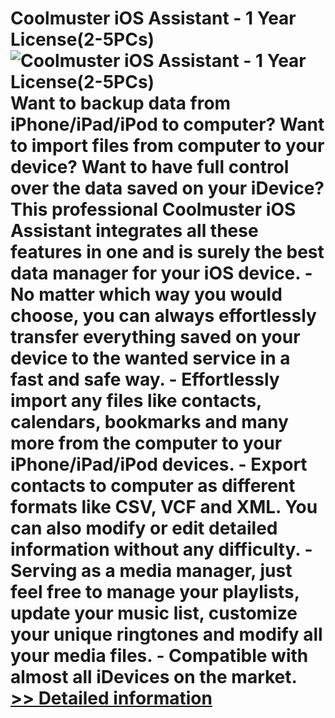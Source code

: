 # Coolmuster iOS Assistant - 1 Year License(2-5PCs)<br />![Coolmuster iOS Assistant - 1 Year License(2-5PCs)](https://mycommerce.akamaized.net/api/pimages/P300882065/BIG/300882065.PNG)<br />Want to backup data from iPhone/iPad/iPod to computer? Want to import files from computer to your device? Want to have full control over the data saved on your iDevice? This professional Coolmuster iOS Assistant integrates all these features in one and is surely the best data manager for your iOS device. - No matter which way you would choose, you can always effortlessly transfer everything saved on your device to the wanted service in a fast and safe way. - Effortlessly import any files like contacts, calendars, bookmarks and many more from the computer to your iPhone/iPad/iPod devices. - Export contacts to computer as different formats like CSV, VCF and XML. You can also modify or edit detailed information without any difficulty. - Serving as a media manager, just feel free to manage your playlists, update your music list, customize your unique ringtones and modify all your media files. - Compatible with almost all iDevices on the market.<br />[>> Detailed information](https://secure.shareit.com/shareit/product.html?productid=300882065&affiliateid=200057808)